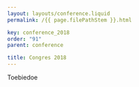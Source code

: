 ```yaml
---
layout: layouts/conference.liquid
permalink: /{{ page.filePathStem }}.html

key: conference_2018
order: "91" 
parent: conference

title: Congres 2018
---
```

Toebiedoe
